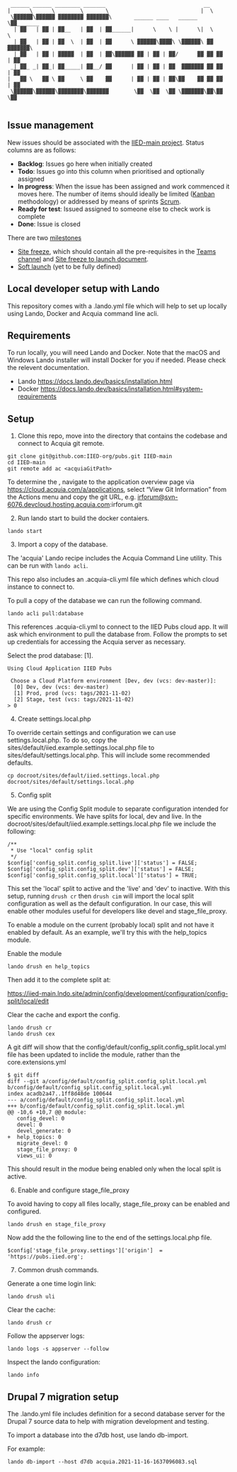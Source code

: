 ```
 ______ ______ ________ _______                               __          
|      \      \        \       \                             |  \         
 \▓▓▓▓▓▓\▓▓▓▓▓▓ ▓▓▓▓▓▓▓▓ ▓▓▓▓▓▓▓\       ______ ____   ______  \▓▓_______  
  | ▓▓   | ▓▓ | ▓▓__   | ▓▓  | ▓▓______|      \    \ |      \|  \       \ 
  | ▓▓   | ▓▓ | ▓▓  \  | ▓▓  | ▓▓      \ ▓▓▓▓▓▓\▓▓▓▓\ \▓▓▓▓▓▓\ ▓▓ ▓▓▓▓▓▓▓\
  | ▓▓   | ▓▓ | ▓▓▓▓▓  | ▓▓  | ▓▓\▓▓▓▓▓▓ ▓▓ | ▓▓ | ▓▓/      ▓▓ ▓▓ ▓▓  | ▓▓
 _| ▓▓_ _| ▓▓_| ▓▓_____| ▓▓__/ ▓▓      | ▓▓ | ▓▓ | ▓▓  ▓▓▓▓▓▓▓ ▓▓ ▓▓  | ▓▓
|   ▓▓ \   ▓▓ \ ▓▓     \ ▓▓    ▓▓      | ▓▓ | ▓▓ | ▓▓\▓▓    ▓▓ ▓▓ ▓▓  | ▓▓
 \▓▓▓▓▓▓\▓▓▓▓▓▓\▓▓▓▓▓▓▓▓\▓▓▓▓▓▓▓        \▓▓  \▓▓  \▓▓ \▓▓▓▓▓▓▓\▓▓\▓▓   \▓▓
                                                                          
```

## Issue management
New issues should be associated with the [IIED-main project](https://github.com/orgs/IIED-org/projects/2/views/2). Status columns are as follows:

- **Backlog**: Issues go here when initially created
- **Todo**: Issues go into this column when prioritised and optionally assigned
- **In progress**: When the issue has been assigned and work commenced it moves here. The number of items should ideally be limited ([Kanban](https://www.atlassian.com/agile/kanban/wip-limits) methodology) or addressed by means of sprints [Scrum](https://scrumguides.org/scrum-guide.html).
- **Ready for test**: Issued assigned to someone else to check work is complete
- **Done**: Issue is closed

There are two [milestones ](https://github.com/IIED-org/pubs/milestones)
* [Site freeze](https://github.com/IIED-org/pubs/milestone/1), which should contain all the pre-requisites in the [Teams channel](https://teams.microsoft.com/l/entity/com.microsoft.teamspace.tab.planner/_djb2_msteams_prefix_2584532485?context=%7B%22subEntityId%22%3Anull%2C%22channelId%22%3A%2219%3A4c87f5ca830a468780a27d73d3024b0c%40thread.skype%22%7D&groupId=662a2f37-a62f-4018-99ac-faea87204980&tenantId=d5c06f4c-c977-41f9-9baa-6c4050719973) and [Site freeze to launch document](https://iied.sharepoint.com/:w:/s/WebTeam/EfX3W_u4pAlCn1Qkq6diPa4BSJ-8qP7jpJ9v7fExJrOcOw?e=MfaJkd).  
* [Soft launch](https://github.com/IIED-org/pubs/milestone/2) (yet to be fully defined)

## Local developer setup with Lando

This repository comes with a .lando.yml file which will help to set up locally
using Lando, Docker and Acquia command line acli.

## Requirements

To run locally, you will need Lando and Docker.
Note that the macOS and Windows Lando installer will install Docker for you if
needed. Please check the relevent documentation.

 - Lando https://docs.lando.dev/basics/installation.html
 - Docker https://docs.lando.dev/basics/installation.html#system-requirements

## Setup

1. Clone this repo, move into the directory that contains the codebase and connect to Acquia git remote.

```
git clone git@github.com:IIED-org/pubs.git IIED-main
cd IIED-main
git remote add ac <acquiaGitPath>
```

To determine the <acquiaGitPath>, navigate to the application overview page via https://cloud.acquia.com/a/applications, select “View Git Information” from the Actions menu and copy the git URL, e.g. irforum@svn-6076.devcloud.hosting.acquia.com:irforum.git

2. Run lando start to build the docker contaiers.

```
lando start
```
3. Import a copy of the database.

The 'acquia' Lando recipe includes the Acquia Command Line utility. This can be
run with `lando acli`.

This repo also includes an .acquia-cli.yml file which defines which cloud
instance to connect to.

To pull a copy of the database we can run the following command.

```
lando acli pull:database
```
This references .acquia-cli.yml to connect to the IIED Pubs cloud app. It
will ask which environment to pull the database from. Follow the prompts to set up credentials for accessing the Acquia server as necessary.

Select the prod database: [1].

```
Using Cloud Application IIED Pubs

 Choose a Cloud Platform environment [Dev, dev (vcs: dev-master)]:
  [0] Dev, dev (vcs: dev-master)
  [1] Prod, prod (vcs: tags/2021-11-02)
  [2] Stage, test (vcs: tags/2021-11-02)
> 0
```

4. Create settings.local.php

To override certain settings and configuration we can use settings.local.php.
To do so, copy the sites/default/iied.example.settings.local.php file to
sites/default/settings.local.php. This will include some recommended defaults.

```
cp docroot/sites/default/iied.settings.local.php  docroot/sites/default/settings.local.php
```

5. Config split

We are using the Config Split module to separate configuration intended for
specific environments. We have splits for local, dev and live.
In the docroot/sites/default/iied.example.settings.local.php file we include the
following:

```
/**
 * Use "local" config split
 */
$config['config_split.config_split.live']['status'] = FALSE;
$config['config_split.config_split.dev']['status'] = FALSE;
$config['config_split.config_split.local']['status'] = TRUE;
```

This set the 'local' split to active and the 'live' and 'dev' to inactive. With
this setup, running `drush cr` then `drush cim` will import the local split
configuration as well as the default configuration. In our case, this will
enable other modules useful for developers like devel and stage_file_proxy.

To enable a module on the current (probably local) split and not have it enabled
by default. As an example, we'll try this with the help_topics module.

Enable the module

```
lando drush en help_topics
```

Then add it to the complete split at:

https://iied-main.lndo.site/admin/config/development/configuration/config-split/local/edit

Clear the cache and export the config.

```
lando drush cr
lando drush cex
```

A git diff will show that the config/default/config_split.config_split.local.yml
file has been updated to inclide the module, rather than the core.extensions.yml

```
$ git diff
diff --git a/config/default/config_split.config_split.local.yml b/config/default/config_split.config_split.local.yml
index acadb2a47..1ff8d48de 100644
--- a/config/default/config_split.config_split.local.yml
+++ b/config/default/config_split.config_split.local.yml
@@ -10,6 +10,7 @@ module:
   config_devel: 0
   devel: 0
   devel_generate: 0
+  help_topics: 0
   migrate_devel: 0
   stage_file_proxy: 0
   views_ui: 0
```

This should result in the modue being enabled only when the local split is
active.

6. Enable and configure stage_file_proxy

To avoid having to copy all files locally, stage_file_proxy can be enabled and
configured.

```
lando drush en stage_file_proxy
```

Now add the the following line to the end of the settings.local.php file.

```
$config['stage_file_proxy.settings']['origin']  = 'https://pubs.iied.org';
```

7. Common drush commands.

Generate a one time login link:

```
lando drush uli
```

Clear the cache:

```
lando drush cr
```

Follow the appserver logs:
```
lando logs -s appserver --follow
```

Inspect the lando configuration:

```
lando info
```

## Drupal 7 migration setup

The .lando.yml file includes definition for a second database server for the
Drupal 7 source data to help with migration development and testing.

To import a database into the d7db host, use lando db-import.

For example:

```
lando db-import --host d7db acquia.2021-11-16-1637096083.sql
```
